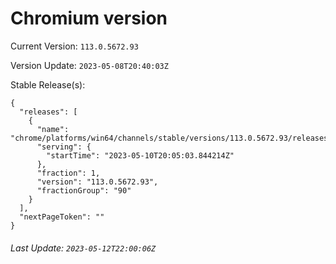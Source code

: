 # Chromium version

Current Version: `113.0.5672.93`

Version Update: `2023-05-08T20:40:03Z`

Stable Release(s):
```
{
  "releases": [
    {
      "name": "chrome/platforms/win64/channels/stable/versions/113.0.5672.93/releases/1683749103",
      "serving": {
        "startTime": "2023-05-10T20:05:03.844214Z"
      },
      "fraction": 1,
      "version": "113.0.5672.93",
      "fractionGroup": "90"
    }
  ],
  "nextPageToken": ""
}
```

###### Last Update: `2023-05-12T22:00:06Z`
        